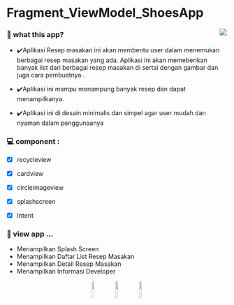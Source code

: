 # Fragment_ViewModel_ShoesApp
<a href="https://www.fsf.org">
	<img align="right" src="https://github.com/rendiwibawa/ResepMakanan/blob/master/ezgif.com-gif-maker%20(1).gif">
</a>

### 🌱 what this app?
- ✔️Aplikasi Resep masakan ini akan membentu user dalam menemukan berbagai resep 
masakan yang ada. Aplikasi ini akan memeberikan banyak list dari berbagai resep 
masakan di sertai dengan gambar dan juga cara pembuatnya .

- ✔️Aplikasi ini mampu menampung banyak resep dan dapat menampilkanya.

- ✔️Aplikasi ini di desain minimalis dan simpel agar user mudah dan nyaman dalam 
penggunaanya


### 💻 component  :
- [x]	recycleview
- [x]	cardview
- [x]	circleimageview
- [x]	splashscreen
- [x] Intent


### 🚀 view app ...

- Menampilkan Splash Screen
- Menampilkan Daftar List Resep Masakan
- Menampilkan Detail Resep Masakan 
- Menampilkan Informasi Developer




<p align="center">
  <a <code><img width="10%" src="https://www.vectorlogo.zone/logos/java/java-ar21.svg"></code>
  </a>
  <a <code><img width="10%" src="https://www.vectorlogo.zone/logos/android/android-ar21.svg"></code>
  </a>
  <a <code><img width="10%" src="https://www.vectorlogo.zone/logos/gradle/gradle-ar21.svg"></code>
  </a>
</p>
